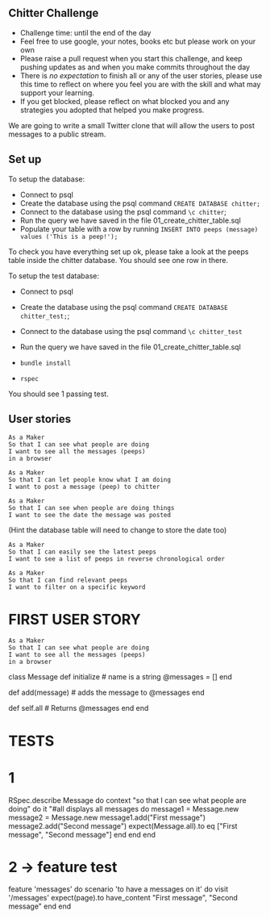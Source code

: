 ## Chitter Challenge

* Challenge time: until the end of the day
* Feel free to use google, your notes, books etc but please work on your own
* Please raise a pull request when you start this challenge, and keep pushing updates as and when you make commits throughout the day
* There is _no expectation_ to finish all or any of the user stories, please use this time to reflect on where you feel you are with the skill and what may support your learning.
* If you get blocked, please reflect on what blocked you and any strategies you adopted that helped you make progress.

We are going to write a small Twitter clone that will allow the users to post messages to a public stream.

## Set up

To setup the database:

* Connect to psql
* Create the database using the psql command `CREATE DATABASE chitter;`
* Connect to the database using the psql command `\c chitter`;
* Run the query we have saved in the file 01_create_chitter_table.sql
* Populate your table with a row by running `INSERT INTO peeps (message) values ('This is a peep!');`

To check you have everything set up ok, please take a look at the peeps table inside the chitter database. You should see one row in there.  

To setup the test database:
* Connect to psql
* Create the database using the psql
command `CREATE DATABASE chitter_test;`;
* Connect to the database using the psql command `\c chitter_test`
* Run the query we have saved in the file 01_create_chitter_table.sql

* `bundle install`
* `rspec`

You should see 1 passing test.

## User stories

```
As a Maker
So that I can see what people are doing
I want to see all the messages (peeps)
in a browser
```

```
As a Maker
So that I can let people know what I am doing  
I want to post a message (peep) to chitter
```

```
As a Maker
So that I can see when people are doing things
I want to see the date the message was posted
```
(Hint the database table will need to change to store the date too)

```
As a Maker
So that I can easily see the latest peeps
I want to see a list of peeps in reverse chronological order
```
```
As a Maker
So that I can find relevant peeps
I want to filter on a specific keyword
```


# FIRST USER STORY

```
As a Maker
So that I can see what people are doing
I want to see all the messages (peeps)
in a browser
```

class Message
  def initialize # name is a string
    @messages = []
  end

  def add(message)
    # adds the message to @messages
  end

  def self.all
    # Returns @messages
  end
end

# TESTS

# 1
RSpec.describe Message do
  context "so that I can see what people are doing" do
    it "#all displays all messages do
      message1 = Message.new
      message2 = Message.new
      message1.add("First message")
      message2.add("Second message")
      expect(Message.all).to eq ["First message", "Second message"]
    end
  end
end

# 2 -> feature test

feature 'messages' do
  scenario 'to have a messages on it' do
    visit '/messages'
    expect(page).to have_content "First message", "Second message"
  end
end
